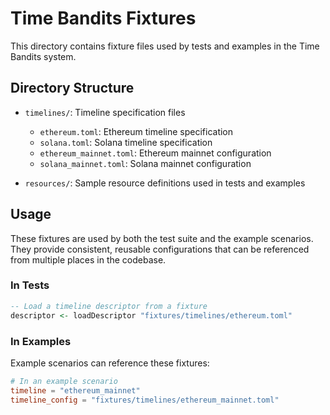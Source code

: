 # Time Bandits Fixtures

This directory contains fixture files used by tests and examples in the Time Bandits system.

## Directory Structure

- `timelines/`: Timeline specification files
  - `ethereum.toml`: Ethereum timeline specification
  - `solana.toml`: Solana timeline specification
  - `ethereum_mainnet.toml`: Ethereum mainnet configuration
  - `solana_mainnet.toml`: Solana mainnet configuration

- `resources/`: Sample resource definitions used in tests and examples

## Usage

These fixtures are used by both the test suite and the example scenarios. They provide consistent, reusable configurations that can be referenced from multiple places in the codebase.

### In Tests

```haskell
-- Load a timeline descriptor from a fixture
descriptor <- loadDescriptor "fixtures/timelines/ethereum.toml"
```

### In Examples

Example scenarios can reference these fixtures:

```toml
# In an example scenario
timeline = "ethereum_mainnet"
timeline_config = "fixtures/timelines/ethereum_mainnet.toml"
``` 